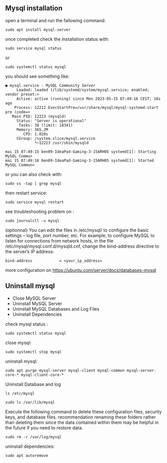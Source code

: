 ## Mysql installation
open a terminal and run the fallowing command:
```
sudo apt install mysql-server
```
once completed check the installation status with:
```
sudo service mysql status 
```
or 
```
sudo systemctl status mysql
```
you should see something like:

```
● mysql.service - MySQL Community Server
     Loaded: loaded (/lib/systemd/system/mysql.service; enabled; vendor preset:>
     Active: active (running) since Mon 2023-05-15 07:49:16 CEST; 16s ago
    Process: 12212 ExecStartPre=/usr/share/mysql/mysql-systemd-start pre (code=>
   Main PID: 12223 (mysqld)
     Status: "Server is operational"
      Tasks: 38 (limit: 18341)
     Memory: 365.2M
        CPU: 1.028s
     CGroup: /system.slice/mysql.service
             └─12223 /usr/sbin/mysqld

mai 15 07:49:15 ben09-IdeaPad-Gaming-3-15ARH05 systemd[1]: Starting MySQL Commu>
mai 15 07:49:16 ben09-IdeaPad-Gaming-3-15ARH05 systemd[1]: Started MySQL Commun>

```
or you can also check with:
```
sudo ss -tap | grep mysql
```
then restart service:
```
sudo service mysql restart
```
see troubleshooting problem on :
```
sudo journalctl -u mysql
```
(optionnal)
You can edit the files in /etc/mysql/ to configure the basic settings – log file, port number, etc. For example, to configure MySQL to listen for connections from network hosts, in the file /etc/mysql/mysql.conf.d/mysqld.cnf, change the bind-address directive to the server’s IP address:
```
bind-address            = <your_ip_address>
```
more configuration on https://ubuntu.com/server/docs/databases-mysql

## Uninstall mysql 
- Close MySQL Server
- Uninstall MySQL Server
- Uninstall MySQL Databases and Log Files
- Uninstall Dependencies
  
check mysql status :

```
sudo systemctl status mysql
```
close mysql: 
```
sudo systemctl stop mysql
```
uninstall mysql:

```
sudo apt purge mysql-server mysql-client mysql-common mysql-server-core-* mysql-client-core-*
```
Uninstall Database and log

```
ls /etc/mysql

sudo ls /var/lib/mysql
```
Execute the following command to delete these configuration files, security keys, and database files.
recommendation renaming these folders rather than deleting them since the data contained within them may be helpful in the future if you need to restore data.
```
sudo rm -r /var/log/mysql
```
uninstall dependencies:

```
sudo apt autoremove
```
